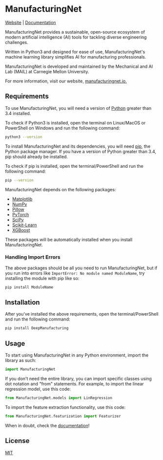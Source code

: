# ManufacturingNet

[Website](http://manufacturingnet.io/) | [Documentation](https://manufacturingnet.readthedocs.io/en/latest/)

ManufacturingNet provides a sustainable, open-source ecosystem of modern artificial intelligence (AI) tools for tackling diverse engineering challenges.

Written in Python3 and designed for ease of use, ManufacturingNet's machine learning library simplifies AI for manufacturing professionals.

ManufacturingNet is developed and maintained by the Mechanical and AI Lab (MAIL) at Carnegie Mellon University.

For more information, visit our website, [manufacturingnet.io.](http://manufacturingnet.io/)

## Requirements

To use ManufacturingNet, you will need a version of [Python](https://www.python.org/downloads/) greater than 3.4 installed. 

To check if Python3 is installed, open the terminal on Linux/MacOS or PowerShell on Windows and run the following command:

```bash
python3 --version
```

To install ManufacturingNet and its dependencies, you will need [pip](https://pip.pypa.io/en/stable/), the Python package manager. If you have a version of Python greater than 3.4, pip should already be installed.

To check if pip is installed, open the terminal/PowerShell and run the following command:

```bash
pip --version
```

ManufacturingNet depends on the following packages:
- [Matplotlib](https://matplotlib.org/)
- [NumPy](https://numpy.org/)
- [Pillow](https://python-pillow.org/)
- [PyTorch](https://pytorch.org/)
- [SciPy](https://www.scipy.org/)
- [Scikit-Learn](https://scikit-learn.org/stable/)
- [XGBoost](https://xgboost.readthedocs.io/en/latest/)

These packages will be automatically installed when you install ManufacturingNet.

### Handling Import Errors

The above packages should be all you need to run ManufacturingNet, but if you run into errors like `ImportError: No module named ModuleName`, try installing the module with pip like so:

```bash
pip install ModuleName
```

## Installation

After you've installed the above requirements, open the terminal/PowerShell and run the following command:

```bash
pip install DeepManufacturing
```

## Usage

To start using ManufacturingNet in any Python environment, import the library as such:

```python
import ManufacturingNet
```

If you don't need the entire library, you can import specific classes using dot notation and "from" statements. For example, to import the linear regression model, use this code:

```python
from ManufacturingNet.models import LinRegression
```

To import the feature extraction functionality, use this code:

```python
from ManufacturingNet.featurization import Featurizer
```

When in doubt, check the [documentation](https://manufacturingnet.readthedocs.io/en/latest/)!

## License
[MIT](https://choosealicense.com/licenses/mit/)

